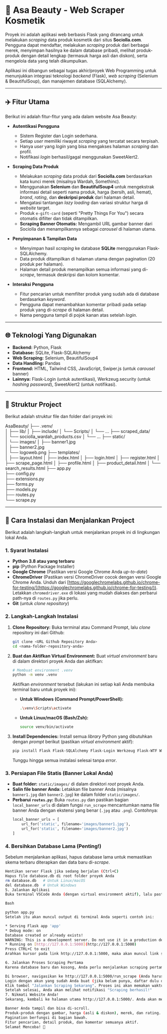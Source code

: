 # 🌸 Asa Beauty - Web Scraper Kosmetik

Proyek ini adalah aplikasi web berbasis Flask yang dirancang untuk melakukan *scraping* data produk kosmetik dari situs **Sociolla.com**. Pengguna dapat mendaftar, melakukan *scraping* produk dari berbagai merek, menyimpan hasilnya ke dalam database pribadi, melihat produk-produk dengan detail lengkap (termasuk harga asli dan diskon), serta mengelola data yang telah dikumpulkan.

Aplikasi ini dibangun sebagai tugas akhir/proyek Web Programming untuk menunjukkan integrasi teknologi *backend* (Flask), *web scraping* (Selenium & BeautifulSoup), dan manajemen database (SQLAlchemy).

---

## ✈️ Fitur Utama

Berikut ini adalah fitur-fitur yang ada dalam website Asa Beauty:

* **Autentikasi Pengguna**
    * Sistem Register dan Login sederhana.
    * Setiap *user* memiliki riwayat *scraping* yang tercatat secara terpisah.
    * Hanya *user* yang *login* yang bisa mengakses halaman *scraping* dan profil.
    * Notifikasi *login* berhasil/gagal menggunakan SweetAlert2.

* **Scraping Data Produk**
    * Melakukan *scraping* data produk dari **Sociolla.com** berdasarkan kata kunci merek (misalnya Wardah, Somethinc).
    * Menggunakan **Selenium** dan **BeautifulSoup4** untuk mengekstrak informasi detail seperti nama produk, harga (bersih, asli, hemat), *brand*, *rating*, dan **deskripsi produk** dari halaman detail.
    * Mengatasi tantangan *lazy loading* dan variasi struktur harga di *website* target.
    * Produk `e-gift-card` (seperti "Pretty Things For You") secara otomatis difilter dan tidak ditampilkan.
    * **Scraping Banner Otomatis:** Mengambil URL gambar banner dari Sociolla dan menampilkannya sebagai *carousel* di halaman utama.

* **Penyimpanan & Tampilan Data**
    * Menyimpan hasil *scraping* ke database **SQLite** menggunakan Flask-SQLAlchemy.
    * Data produk ditampilkan di halaman utama dengan pagination (20 produk per halaman).
    * Halaman detail produk menampilkan semua informasi yang di-*scrape*, termasuk deskripsi dan kolom komentar.

* **Interaksi Pengguna**
    * Fitur pencarian untuk memfilter produk yang sudah ada di database berdasarkan *keyword*.
    * Pengguna dapat menambahkan komentar pribadi pada setiap produk yang di-*scrape* di halaman detail.
    * Nama pengguna tampil di pojok kanan atas setelah *login*.

---

## 🌐 Teknologi Yang Digunakan

* **Backend:** Python, Flask
* **Database:** SQLite, Flask-SQLAlchemy
* **Web Scraping:** Selenium, BeautifulSoup4
* **Data Handling:** Pandas
* **Frontend:** HTML, Tailwind CSS, JavaScript, Swiper.js (untuk *carousel* banner)
* **Lainnya:** Flask-Login (untuk autentikasi), Werkzeug.security (untuk *hashing password*), SweetAlert2 (untuk notifikasi).

---

## 📂 Struktur Project

Berikut adalah struktur file dan folder dari proyek ini:

AsaBeauty/
├── .venv/                 
│   ├── lib/
│   ├── include/
│   └── Scripts/
│   └── ...
├── scraped_data/          
│   └── sociolla_wardah_products.csv
│   └── ...
├── static/               
│   └── images/
│       ├── banner1.jpg    
│       ├── banner2.jpg   
│       └── logoweb.png
├── templates/           
│   ├── layout.html
│   ├── index.html
│   ├── login.html
│   ├── register.html
│   ├── scrape_page.html
│   ├── profile.html
│   ├── product_detail.html
│   └── search_results.html
├── app.py                 
├── config.py             
├── extensions.py          
├── forms.py              
├── models.py             
├── routes.py            
└── scrape.py           


---

## 🚀 Cara Instalasi dan Menjalankan Project

Berikut adalah langkah-langkah untuk menjalankan proyek ini di lingkungan lokal Anda.

### 1. Syarat Instalasi

* **Python 3.8 atau yang terbaru**
* **pip** (Python Package Installer)
* **Google Chrome** (Pastikan versi Google Chrome Anda *up-to-date*)
* **ChromeDriver** (Pastikan versi ChromeDriver cocok dengan versi Google Chrome Anda. Unduh dari [https://googlechromelabs.github.io/chrome-for-testing/](https://googlechromelabs.github.io/chrome-for-testing/)). Letakkan `chromedriver.exe` di lokasi yang mudah diakses dan perbarui path-nya di `routes.py` jika perlu.
* **Git** (untuk *clone repository*)

### 2. Langkah-Langkah Instalasi

1.  **Clone Repository:**
    Buka terminal atau Command Prompt, lalu *clone* repository ini dari Github:
    ```bash
    git clone <URL Github Repository Anda>
    cd <nama-folder-repository-anda>
    ```

2.  **Buat dan Aktifkan Virtual Environment:**
    Buat *virtual environment* baru di dalam direktori proyek Anda dan aktifkan:
    ```bash
    # Membuat environment .venv
    python -m venv .venv
    ```
    Aktifkan *environment* tersebut (lakukan ini setiap kali Anda membuka terminal baru untuk proyek ini):
    * **Untuk Windows (Command Prompt/PowerShell):**
        ```bash
        .\venv\Scripts\activate
        ```
    * **Untuk Linux/macOS (Bash/Zsh):**
        ```bash
        source venv/bin/activate
        ```

3.  **Install Dependencies:**
    Install semua *library* Python yang dibutuhkan dengan *prompt* berikut (pastikan *virtual environment* aktif):
    ```bash
    pip install Flask Flask-SQLAlchemy Flask-Login Werkzeug Flask-WTF WTForms pandas beautifulsoup4 selenium
    ```
    Tunggu hingga semua instalasi selesai tanpa *error*.

### 3. Persiapan File Statis (Banner Lokal Anda)

* **Buat folder:** `static/images/` di dalam direktori *root* proyek Anda.
* **Salin file banner Anda:** Letakkan file banner Anda (misalnya `banner1.jpg` dan `banner2.jpg`) ke dalam folder `static/images/`.
* **Perbarui `routes.py`:** Buka `routes.py` dan pastikan bagian `local_banner_urls` di dalam fungsi `run_scrape` mencantumkan nama file banner Anda dengan ekstensi yang benar (`.jpg` atau `.png`). Contohnya:
    ```python
    local_banner_urls = [
        url_for('static', filename='images/banner1.jpg'),
        url_for('static', filename='images/banner2.jpg')
    ]
    ```

### 4. Bersihkan Database Lama (Penting!)

Sebelum menjalankan aplikasi, hapus database lama untuk memastikan skema terbaru diterapkan dan data baru di-*scrape*.

```bash
Hentikan server Flask jika sedang berjalan (Ctrl+C)
Hapus file database.db di root folder proyek Anda
rm database.db   # Untuk Linux/macOS
del database.db  # Untuk Windows
5. Jalankan Aplikasi
Buka terminal VSCode Anda (dengan virtual environment aktif), lalu pastikan direktori sudah benar. Setelah itu jalankan prompt ini.

Bash

python app.py
Setelah itu akan muncul output di terminal Anda seperti contoh ini:

* Serving Flask app 'app'
* Debug mode: on
Database created or already exists!
WARNING: This is a development server. Do not use it in a production deployment. Use a production WSGI server instead.
* Running on [http://127.0.0.1:5000](http://127.0.0.1:5000)
Press CTRL+C to exit
Arahkan kursor pada link http://127.0.0.1:5000, maka akan muncul link server website. Klik dan Anda akan tiba di halaman beranda website.

6. Jalankan Proses Scraping Pertama
Karena database baru dan kosong, Anda perlu menjalankan scraping pertama kali untuk mengisi data.

Di browser, navigasikan ke http://127.0.0.1:5000/run_scrape (Anda harus mengetik URL ini secara manual karena tidak ada di navigasi umum).
Login dengan akun yang sudah Anda buat (jika belum punya, daftar dulu di /register).
Klik tombol "Jalankan Scraping Sekarang". Proses ini akan memakan waktu. Amati terminal untuk melihat progress-nya.
Setelah selesai, Anda akan melihat notifikasi "Scraping berhasil!"
7. Nikmati Website Anda!
Sekarang, kembali ke halaman utama http://127.0.0.1:5000/. Anda akan melihat:

Banner Anda tampil dan bisa di-scroll.
Produk-produk dengan gambar, harga (asli & diskon), merek, dan rating.
Pagination berfungsi di bagian bawah.
Fitur pencarian, detail produk, dan komentar semuanya aktif.
Selamat Mencoba! 🚀
